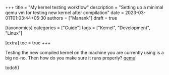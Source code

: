 +++
title = "My kernel testing workflow"
description = "Setting up a minimal qemu vm for testing new kernel after compilation"
date = 2023-03-01T01:03:44+05:30
authors = ["Manank"]
draft = true

[taxonomies]
categories = ["Guide"]
tags = ["Kernel", "Development", "Linux"]

[extra]
toc = true
+++

Testing the new compiled kernel on the machine you are currently using is a big no-no.
Then how do you make sure it runs properly? [qemu](https://www.qemu.org/)!

<!-- more -->

todo!()

